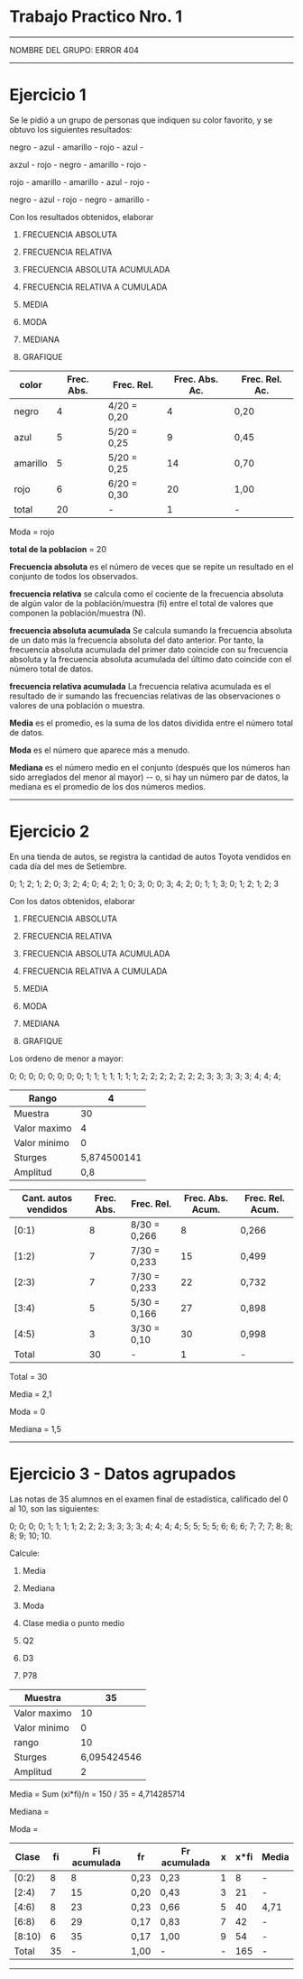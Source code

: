 # Trabajo Practico Nro. 1

---

NOMBRE DEL GRUPO: ERROR 404


---

# Ejercicio 1

Se le pidió a un grupo de personas que indiquen su color favorito, y se obtuvo los siguientes resultados:

negro - azul - amarillo - rojo - azul -

axzul - rojo - negro - amarillo - rojo -

rojo - amarillo - amarillo - azul - rojo -

negro - azul - rojo - negro - amarillo -

Con los resultados obtenidos, elaborar

1. FRECUENCIA ABSOLUTA

2. FRECUENCIA RELATIVA

3. FRECUENCIA ABSOLUTA ACUMULADA

4. FRECUENCIA RELATIVA A CUMULADA

5. MEDIA

6. MODA

7. MEDIANA

8. GRAFIQUE


| color | Frec. Abs. | Frec. Rel. | Frec. Abs. Ac. | Frec. Rel. Ac. |
| ----- | ---------- | ---------- | -------------- | -------------- |
| negro | 4 | 4/20 = 0,20 | 4 | 0,20 |
| azul | 5 | 5/20 = 0,25 | 9 | 0,45 |
| amarillo | 5 | 5/20 = 0,25 | 14 | 0,70 |
| rojo | 6 | 6/20 = 0,30 | 20 | 1,00 |
| total | 20 | - | 1 | - |

Moda = rojo


**total de la poblacion** = 20

**Frecuencia absoluta** es el número de veces que se repite un resultado en el conjunto de todos los observados.

**frecuencia relativa** se calcula como el cociente de la frecuencia absoluta de algún valor de la población/muestra (fi) entre el total de valores que componen la población/muestra (N).

**frecuencia absoluta acumulada** Se calcula sumando la frecuencia absoluta de un dato más la frecuencia absoluta del dato anterior. Por tanto, la frecuencia absoluta acumulada del primer dato coincide con su frecuencia absoluta y la frecuencia absoluta acumulada del último dato coincide con el número total de datos.

**frecuencia relativa acumulada** La frecuencia relativa acumulada es el resultado de ir sumando las frecuencias relativas de las observaciones o valores de una población o muestra.

**Media** es el promedio, es la suma de los datos dividida entre el número total de datos.

**Moda** es el número que aparece más a menudo.

**Mediana** es el número medio en el conjunto (después que los números han sido arreglados del menor al mayor) -- o, si hay un número par de datos, la mediana es el promedio de los dos números medios.

---

# Ejercicio 2

En una tienda de autos, se registra la cantidad de autos Toyota vendidos en cada día del mes de Setiembre.

0; 1; 2; 1; 2; 0; 3; 2; 4; 0; 4; 2; 1; 0; 3; 0; 0; 3; 4; 2; 0; 1; 1; 3; 0; 1; 2; 1; 2; 3

Con los datos obtenidos, elaborar

1. FRECUENCIA ABSOLUTA

2. FRECUENCIA RELATIVA

3. FRECUENCIA ABSOLUTA ACUMULADA

4. FRECUENCIA RELATIVA A CUMULADA

5. MEDIA

6. MODA

7. MEDIANA

8. GRAFIQUE



Los ordeno de menor a mayor:

 0; 0; 0; 0; 0; 0; 0; 0; 1; 1; 1; 1; 1; 1; 1; 2; 2; 2; 2; 2; 2; 2; 3; 3; 3; 3; 3; 4; 4; 4;  
 
 | Rango | 4 |
 | ----- | - |
 | Muestra | 30 |
 | Valor maximo | 4 |
 | Valor minimo | 0 |
 | Sturges | 5,874500141 |
 | Amplitud | 0,8 |
 

| Cant. autos vendidos | Frec. Abs. | Frec. Rel. | Frec. Abs. Acum. | Frec. Rel. Acum. |
| -------------------- | ---------- | ---------- | ---------------- | ---------------- |
| [0:1) | 8 | 8/30 = 0,266 | 8 | 0,266 |
| [1:2) | 7 | 7/30 = 0,233 | 15 | 0,499 |
| [2:3) | 7 | 7/30 = 0,233 | 22 | 0,732 |
| [3:4) | 5 | 5/30 = 0,166 | 27 | 0,898  |
| [4:5) | 3 | 3/30 = 0,10 | 30 | 0,998 |
| Total | 30 | - | 1 | - |

Total = 30

Media = 2,1

Moda = 0

Mediana = 1,5

---

# Ejercicio 3 - Datos agrupados


Las notas de 35 alumnos en el examen final de estadística, calificado del 0 al 10, son las siguientes:

0; 0; 0; 0; 1; 1; 1; 1; 2; 2; 2; 3; 3; 3; 3; 4; 4; 4; 4; 5; 5; 5; 5; 6; 6; 6; 7; 7; 7; 8; 8; 8; 9; 10; 10.

Calcule:

1. Media

2. Mediana

3. Moda

4. Clase media o punto medio

5. Q2

6. D3

7. P78

| Muestra | 35 |
| ------- | -- |
| Valor maximo | 10 |
| Valor minimo | 0 |
| rango |10 |
| Sturges | 6,095424546 |
| Amplitud | 2 |

Media = Sum (xi*fi)/n = 150 / 35 = 4,714285714

Mediana =

Moda =

| Clase | fi | Fi acumulada | fr | Fr acumulada | x | x*fi | Media |
| ----- | -- | ------------ | -- | ------------ | - | ---- | ----- |
| [0:2) | 8 | 8 | 0,23 | 0,23 | 1 | 8 | - |
| [2:4) | 7 | 15 | 0,20 | 0,43 | 3 | 21 | - |
| [4:6) | 8 | 23 | 0,23 | 0,66 | 5 | 40 | 4,71 |
| [6:8) | 6 | 29 | 0,17 | 0,83 | 7 | 42 | - |
| [8:10) | 6 | 35 | 0,17 | 1,00 | 9 | 54 | - |
| Total | 35 | - | 1,00 | - | - | 165 | - |

---

